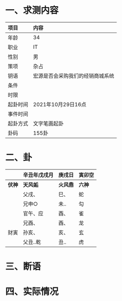 # 一、求测内容
|项目|内容|
|:-|:-|
|年龄|34|
|职业|IT|
|性别|男|
|策项|杂占|
|钥语|宏源是否会采购我们的经销商城系统|
|条件||
|时限||
|起卦时间|2021年10月29日16点|
|事件时间||
|起卦方式|文字笔画起卦|
|卦码|155卦|

# 二、卦
||辛丑年戊戌月|庚戌日|寅卯空|
|:-|:-|:-|:-|
|**伏神**|**天风姤**|**火风鼎**|**六神**|
||父戌、|巳、|蛇|
||兄申○|未..|勾|
||官午、应|酉、|雀|
||兄酉、|酉、|龙|
|财寅|孙亥、|亥、|玄|
||父丑..乾|丑..|虎|


# 三、断语

# 四、实际情况